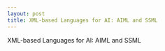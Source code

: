 ```yaml
---
layout: post
title: XML-based Languages for AI: AIML and SSML
---
```


XML-based Languages for AI: AIML and SSML
